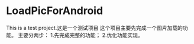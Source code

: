 # LoadPicForAndroid
This is a test project.这是一个测试项目
这个项目主要先完成一个图片加载的功能。
主要分两步：
1.先完成完整的功能；
2.优化功能实现。
